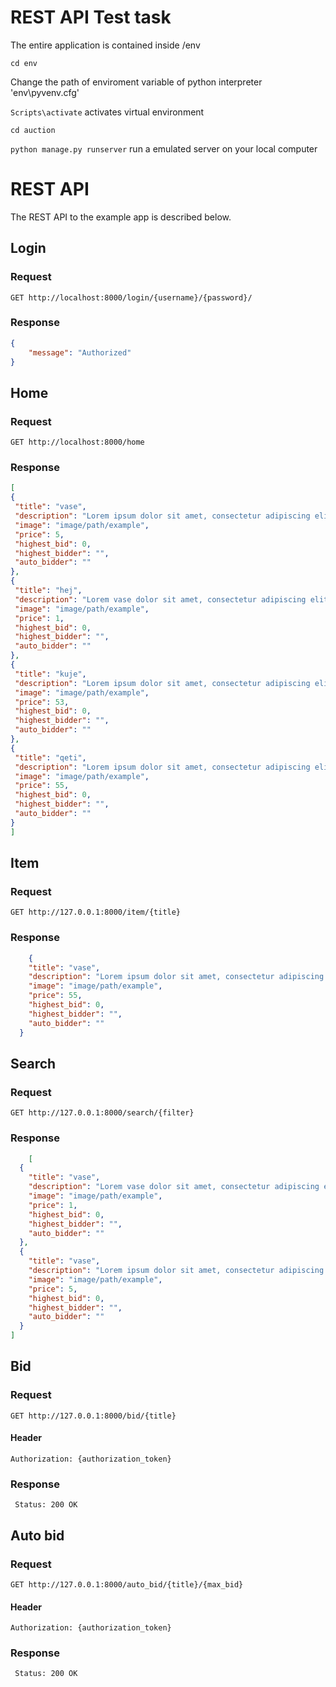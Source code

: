 # REST API Test task


The entire application is contained inside /env

`cd env`

Change the path of enviroment variable of python interpreter 'env\pyvenv.cfg'

`Scripts\activate` activates virtual environment

`cd auction`

`python manage.py runserver` run a emulated server on your local computer


# REST API

The REST API to the example app is described below.

## Login 

### Request

`GET http://localhost:8000/login/{username}/{password}/`

### Response

   ```json
   {
       "message": "Authorized"
   }
   ````

## Home

### Request

   `GET http://localhost:8000/home`
   
### Response

   ```json
   [
  {
    "title": "vase",
    "description": "Lorem ipsum dolor sit amet, consectetur adipiscing elit. Cras eleifend vehicula sapien nec tempus. Lorem ipsum dolor sit amet, consectetur adipiscing elit.",
    "image": "image/path/example",
    "price": 5,
    "highest_bid": 0,
    "highest_bidder": "",
    "auto_bidder": ""
  },
  {
    "title": "hej",
    "description": "Lorem vase dolor sit amet, consectetur adipiscing elit. Cras eleifend vehicula sapien nec tempus. Lorem ipsum dolor sit amet, consectetur adipiscing elit.",
    "image": "image/path/example",
    "price": 1,
    "highest_bid": 0,
    "highest_bidder": "",
    "auto_bidder": ""
  },
  {
    "title": "kuje",
    "description": "Lorem ipsum dolor sit amet, consectetur adipiscing elit. Cras eleifend vehicula sapien nec tempus. Lorem ipsum dolor sit amet, consectetur adipiscing elit.",
    "image": "image/path/example",
    "price": 53,
    "highest_bid": 0,
    "highest_bidder": "",
    "auto_bidder": ""
  },
  {
    "title": "qeti",
    "description": "Lorem ipsum dolor sit amet, consectetur adipiscing elit. Cras eleifend vehicula sapien nec tempus. Lorem ipsum dolor sit amet, consectetur adipiscing elit.",
    "image": "image/path/example",
    "price": 55,
    "highest_bid": 0,
    "highest_bidder": "",
    "auto_bidder": ""
  }
]
   ````
   
## Item

### Request

   `GET http://127.0.0.1:8000/item/{title}`

### Response

```json
    {
    "title": "vase",
    "description": "Lorem ipsum dolor sit amet, consectetur adipiscing elit. Cras eleifend vehicula sapien nec tempus. Lorem ipsum dolor sit amet, consectetur adipiscing elit.",
    "image": "image/path/example",
    "price": 55,
    "highest_bid": 0,
    "highest_bidder": "",
    "auto_bidder": ""
  }
````

## Search

### Request

   `GET http://127.0.0.1:8000/search/{filter}`

### Response

```json
    [
  {
    "title": "vase",
    "description": "Lorem vase dolor sit amet, consectetur adipiscing elit. Cras eleifend vehicula sapien nec tempus. Lorem ipsum dolor sit amet, consectetur adipiscing elit.",
    "image": "image/path/example",
    "price": 1,
    "highest_bid": 0,
    "highest_bidder": "",
    "auto_bidder": ""
  },
  {
    "title": "vase",
    "description": "Lorem ipsum dolor sit amet, consectetur adipiscing elit. Cras eleifend vehicula sapien nec tempus. Lorem ipsum dolor sit amet, consectetur adipiscing elit.",
    "image": "image/path/example",
    "price": 5,
    "highest_bid": 0,
    "highest_bidder": "",
    "auto_bidder": ""
  }
]
````

## Bid

### Request

   `GET http://127.0.0.1:8000/bid/{title}`

#### Header
    Authorization: {authorization_token}

### Response

` Status: 200 OK`

## Auto bid

### Request

   `GET http://127.0.0.1:8000/auto_bid/{title}/{max_bid}`
   
#### Header
    Authorization: {authorization_token}

### Response

` Status: 200 OK`

